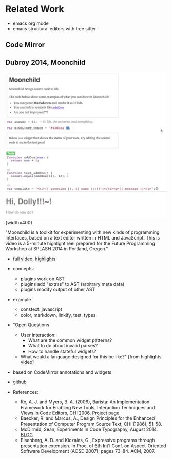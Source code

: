 # Related Work

- emacs org mode
- emacs structural editors with tree sitter


## Code Mirror 


## Dubroy 2014, Moonchild

![](media/moonchild.png){width=400}

  "Moonchild is a toolkit for experimenting with new kinds of programming interfaces, based on a text editor written in HTML and JavaScript. This is video is a 5-minute highlight reel prepared for the Future Programming Workshop at SPLASH 2014 in Portland, Oregon."

- [full video](https://vimeo.com/106498564), [highlights](https://vimeo.com/106578509)

- concepts:
  - plugins work on AST
  - plugins add "extras" to AST (arbitrary meta data)
  - plugins modify output of other AST
- example
  - constext: javascript
  - color, markdown, linkify, test, types 
- "Open Questions
  - User interaction:
    - What are the common widget patterns?
    - What to do about invalid parses?
    - How to handle stateful widgets?
  - What would a language designed for this be like?" [from highlights video]

- based on CodeMirror annotations and widgets
- [github](https://github.com/harc/moonchild)
- References:
  - Ko, A. J. and Myers, B. A. (2006), Barista: An Implementation Framework for Enabling New Tools, Interaction Techniques and Views in Code Editors, CHI 2006. Project page
  - Baecker, R. and Marcus, A., Design Principles for the Enhanced Presentation of Computer Program Source Text, CHI (1986), 51-58.
  - McDirmid, Sean, Experiments in Code Typography, August 2014. [BLOG](https://web.archive.org/web/20151210183742/http://research.microsoft.com/en-us/projects/liveprogramming/typography.aspx)
  - Eisenberg, A. D. and Kiczales, G., Expressive programs through presentation extension. In Proc. of 6th Int’l Conf. on Aspect-Oriented Software Development (AOSD 2007), pages 73–84. ACM, 2007.
  
  
